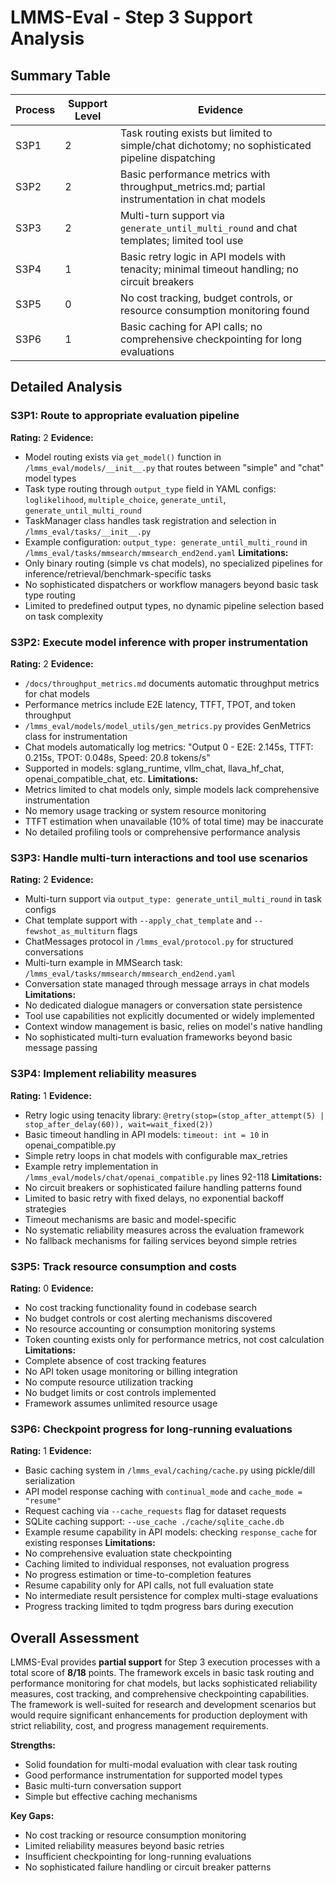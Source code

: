 # LMMS-Eval - Step 3 Support Analysis

## Summary Table
| Process | Support Level | Evidence |
|---------|--------------|----------|
| S3P1 | 2 | Task routing exists but limited to simple/chat dichotomy; no sophisticated pipeline dispatching |
| S3P2 | 2 | Basic performance metrics with throughput_metrics.md; partial instrumentation in chat models |
| S3P3 | 2 | Multi-turn support via `generate_until_multi_round` and chat templates; limited tool use |
| S3P4 | 1 | Basic retry logic in API models with tenacity; minimal timeout handling; no circuit breakers |
| S3P5 | 0 | No cost tracking, budget controls, or resource consumption monitoring found |
| S3P6 | 1 | Basic caching for API calls; no comprehensive checkpointing for long evaluations |

## Detailed Analysis

### S3P1: Route to appropriate evaluation pipeline
**Rating:** 2
**Evidence:**
- Model routing exists via `get_model()` function in `/lmms_eval/models/__init__.py` that routes between "simple" and "chat" model types
- Task type routing through `output_type` field in YAML configs: `loglikelihood`, `multiple_choice`, `generate_until`, `generate_until_multi_round`
- TaskManager class handles task registration and selection in `/lmms_eval/tasks/__init__.py`
- Example configuration: `output_type: generate_until_multi_round` in `/lmms_eval/tasks/mmsearch/mmsearch_end2end.yaml`
**Limitations:**
- Only binary routing (simple vs chat models), no specialized pipelines for inference/retrieval/benchmark-specific tasks
- No sophisticated dispatchers or workflow managers beyond basic task type routing
- Limited to predefined output types, no dynamic pipeline selection based on task complexity

### S3P2: Execute model inference with proper instrumentation
**Rating:** 2
**Evidence:**
- `/docs/throughput_metrics.md` documents automatic throughput metrics for chat models
- Performance metrics include E2E latency, TTFT, TPOT, and token throughput
- `/lmms_eval/models/model_utils/gen_metrics.py` provides GenMetrics class for instrumentation
- Chat models automatically log metrics: "Output 0 - E2E: 2.145s, TTFT: 0.215s, TPOT: 0.048s, Speed: 20.8 tokens/s"
- Supported in models: sglang_runtime, vllm_chat, llava_hf_chat, openai_compatible_chat, etc.
**Limitations:**
- Metrics limited to chat models only, simple models lack comprehensive instrumentation
- No memory usage tracking or system resource monitoring
- TTFT estimation when unavailable (10% of total time) may be inaccurate
- No detailed profiling tools or comprehensive performance analysis

### S3P3: Handle multi-turn interactions and tool use scenarios
**Rating:** 2
**Evidence:**
- Multi-turn support via `output_type: generate_until_multi_round` in task configs
- Chat template support with `--apply_chat_template` and `--fewshot_as_multiturn` flags
- ChatMessages protocol in `/lmms_eval/protocol.py` for structured conversations
- Multi-turn example in MMSearch task: `/lmms_eval/tasks/mmsearch/mmsearch_end2end.yaml`
- Conversation state managed through message arrays in chat models
**Limitations:**
- No dedicated dialogue managers or conversation state persistence
- Tool use capabilities not explicitly documented or widely implemented
- Context window management is basic, relies on model's native handling
- No sophisticated multi-turn evaluation frameworks beyond basic message passing

### S3P4: Implement reliability measures
**Rating:** 1
**Evidence:**
- Retry logic using tenacity library: `@retry(stop=(stop_after_attempt(5) | stop_after_delay(60)), wait=wait_fixed(2))`
- Basic timeout handling in API models: `timeout: int = 10` in openai_compatible.py
- Simple retry loops in chat models with configurable max_retries
- Example retry implementation in `/lmms_eval/models/chat/openai_compatible.py` lines 92-118
**Limitations:**
- No circuit breakers or sophisticated failure handling patterns found
- Limited to basic retry with fixed delays, no exponential backoff strategies
- Timeout mechanisms are basic and model-specific
- No systematic reliability measures across the evaluation framework
- No fallback mechanisms for failing services beyond simple retries

### S3P5: Track resource consumption and costs
**Rating:** 0
**Evidence:**
- No cost tracking functionality found in codebase search
- No budget controls or cost alerting mechanisms discovered
- No resource accounting or consumption monitoring systems
- Token counting exists only for performance metrics, not cost calculation
**Limitations:**
- Complete absence of cost tracking features
- No API token usage monitoring or billing integration
- No compute resource utilization tracking
- No budget limits or cost controls implemented
- Framework assumes unlimited resource usage

### S3P6: Checkpoint progress for long-running evaluations
**Rating:** 1
**Evidence:**
- Basic caching system in `/lmms_eval/caching/cache.py` using pickle/dill serialization
- API model response caching with `continual_mode` and `cache_mode = "resume"`
- Request caching via `--cache_requests` flag for dataset requests
- SQLite caching support: `--use_cache ./cache/sqlite_cache.db`
- Example resume capability in API models: checking `response_cache` for existing responses
**Limitations:**
- No comprehensive evaluation state checkpointing
- Caching limited to individual responses, not evaluation progress
- No progress estimation or time-to-completion features
- Resume capability only for API calls, not full evaluation state
- No intermediate result persistence for complex multi-stage evaluations
- Progress tracking limited to tqdm progress bars during execution

## Overall Assessment

LMMS-Eval provides **partial support** for Step 3 execution processes with a total score of **8/18** points. The framework excels in basic task routing and performance monitoring for chat models, but lacks sophisticated reliability measures, cost tracking, and comprehensive checkpointing capabilities. The framework is well-suited for research and development scenarios but would require significant enhancements for production deployment with strict reliability, cost, and progress management requirements.

**Strengths:**
- Solid foundation for multi-modal evaluation with clear task routing
- Good performance instrumentation for supported model types
- Basic multi-turn conversation support
- Simple but effective caching mechanisms

**Key Gaps:**
- No cost tracking or resource consumption monitoring
- Limited reliability measures beyond basic retries
- Insufficient checkpointing for long-running evaluations
- No sophisticated failure handling or circuit breaker patterns